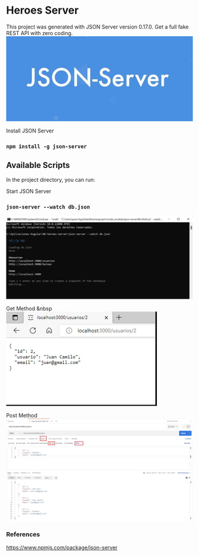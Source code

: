 # Heroes Server

This project was generated with JSON Server version 0.17.0.
Get a full fake REST API with zero coding.
![alt tag](https://github.com/juancr5/Aplicaciones-Angular/blob/main/images/06%20JSON%20Server.jpg)

Install JSON Server
### `npm install -g json-server`

## Available Scripts
In the project directory, you can run:

Start JSON Server
### `json-server --watch db.json`
![alt tag](https://github.com/juancr5/Aplicaciones-Angular/blob/main/images/06%20Open%20Server.jpg)

Get Method
&nbsp
![alt tag](https://github.com/juancr5/Aplicaciones-Angular/blob/main/images/06%20Get%20Method.jpg)

Post Method
![alt tag](https://github.com/juancr5/Aplicaciones-Angular/blob/main/images/06%20Post%20Method%20-%20Postman.jpg)

### References
https://www.npmjs.com/package/json-server
